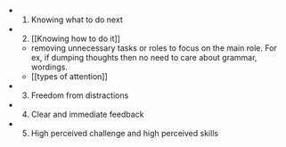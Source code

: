 - 1. Knowing what to do next
- 2. [[Knowing how to do it]] 
    - removing unnecessary tasks or roles to focus on the main role. For ex, if dumping thoughts then no need to care about grammar, wordings. 
    - [[types of attention]]
- 3. Freedom from distractions
- 4. Clear and immediate feedback
- 5. High perceived challenge and high perceived skills
